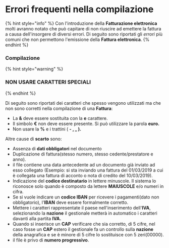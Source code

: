 # Errori frequenti nella compilazione

{% hint style="info" %}
Con l'introduzione della **Fatturazione elettronica** molti avranno notato che può capitare di non riuscire ad emettere la fattura a causa dell'insorgere di diversi errori. Di seguito sono riportati gli _errori_ più comuni che non permettono l'emissione della **Fattura elettronica**.
{% endhint %}

### Compilazione

{% hint style="warning" %}
### NON USARE CARATTERI SPECIALI
{% endhint %}

Di seguito sono riportati dei caratteri che spesso vengono utilizzati ma che non sono corretti nella compilazione di una **Fattura**:

* La **&** deve essere sostituita con la **e** carattere.
* Il simbolo **€** non deve essere presente. Si può utilizzare la parola **euro.**
* Non usare la **%** e i trattini \( **- , \_ \).**

Altre cause di **scarto** sono:

* Assenza di **dati obbligatori** nel documento
* Duplicazione di fattura\(stesso numero, stesso cedente/prestatore e anno\).
* il file contiene una data antecedente ad un documento già inviato ad esso collegato \(Esempio: si sta inviando una fattura del 01/03/2019 a cui è collegata una fattura di acconto o nota di credito del 10/03/2019\).
* Indicazione del **codice destinatario** in lettere minuscole. Il sistema lo riconosce solo quando è composto da lettere **MAIUSCOLE** e/o numeri in cifra.
* Se si vuole indicare un **codice IBAN** per ricevere i pagamenti\(dato non obbligatorio\), l'**IBAN** deve essere formalmente corretto.
* Mettere i caratteri rappresentate il paese nell'inserimento dell'**IVA**, selezionando la **nazione** il gestionale metterà in automatico i caratteri davanti alla partita **IVA.**
* Quando si inserisce un **CAP** verificare che sia corretto, di 5 cifre, nel caso fosse un **CAP** estero il gestionale fa un controllo sulla **nazione** della anagrafica e se è minore di 5 cifre lo sostituisce con 5 zeri\(00000\).
* il file è privo di **numero progressivo**.





